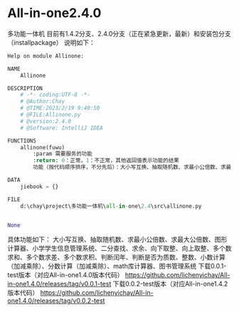 # All-in-one2.4.0
多功能一体机
目前有1.4.2分支、2.4.0分支（正在紧急更新，最新）和安装包分支（installpackage）
说明如下：
```python
Help on module Allinone:

NAME
    Allinone

DESCRIPTION
    # -*- coding:UTF-8 -*-
    # @Author:Chay
    # @TIME:2023/2/19 9:40:50
    # @FILE:Allinone.py
    # @version:2.4.0
    # @Software: IntelliJ IDEA

FUNCTIONS
    allinone(fuwu)
        :param 需要服务的功能
        :return: 0：正常，1：不正常，其他返回值表示功能的结果
        功能（按代码顺序排序，不分先后）：大小写互换、抽取随机数、求最小公倍数、求最大公倍数、图形计算器、小学学生信息管理系统、二分查找、求余、向下取整、向上取整、多个数求和、多个数求差、多个数求积、判断闰年、判断是否为质数、整数、小数计算（加减乘除）、分数计算（加减乘除）......（具体见Github All-in-one2.4.0分支Readme.md文件）

DATA
    jiebook = {}

FILE
    d:\chay\project\多功能一体机\all-in-one\2.4\src\allinone.py


None
```
具体功能如下：
大小写互换、抽取随机数、求最小公倍数、求最大公倍数、图形计算器、小学学生信息管理系统、二分查找、求余、向下取整、向上取整、多个数求和、多个数求差、多个数求积、判断闰年、判断是否为质数、整数、小数计算（加减乘除）、分数计算（加减乘除）、math库计算器、图书管理系统
下载0.0.1-test版本（对应All-in-one1.4.0版本代码）
https://github.com/lichenyichay/All-in-one1.4.0/releases/tag/v0.0.1-test
下载0.0.2-test版本（对应All-in-one1.4.2版本代码）
https://github.com/lichenyichay/All-in-one1.4.0/releases/tag/v0.0.2-test
